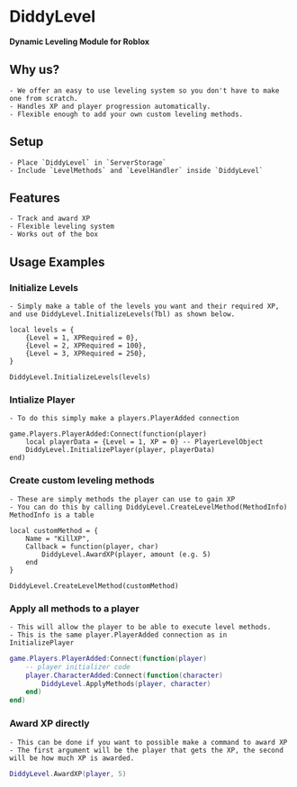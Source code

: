 # DiddyLevel
**Dynamic Leveling Module for Roblox**

## Why us?
    - We offer an easy to use leveling system so you don't have to make one from scratch.
    - Handles XP and player progression automatically.
    - Flexible enough to add your own custom leveling methods.

## Setup
    - Place `DiddyLevel` in `ServerStorage`
    - Include `LevelMethods` and `LevelHandler` inside `DiddyLevel`

## Features
    - Track and award XP
    - Flexible leveling system
    - Works out of the box

## Usage Examples

### Initialize Levels
    - Simply make a table of the levels you want and their required XP, and use DiddyLevel.InitializeLevels(Tbl) as shown below.
```luau
local levels = {
    {Level = 1, XPRequired = 0},
    {Level = 2, XPRequired = 100},
    {Level = 3, XPRequired = 250},
}

DiddyLevel.InitializeLevels(levels)
```
### Intialize Player
    - To do this simply make a players.PlayerAdded connection
```luau
game.Players.PlayerAdded:Connect(function(player)
    local playerData = {Level = 1, XP = 0} -- PlayerLevelObject
    DiddyLevel.InitializePlayer(player, playerData)
end)
```
### Create custom leveling methods
    - These are simply methods the player can use to gain XP
    - You can do this by calling DiddyLevel.CreateLevelMethod(MethodInfo) MethodInfo is a table
```luau
local customMethod = {
    Name = "KillXP",
    Callback = function(player, char)
        DiddyLevel.AwardXP(player, amount (e.g. 5)
    end
}

DiddyLevel.CreateLevelMethod(customMethod)
```
### Apply all methods to a player
    - This will allow the player to be able to execute level methods.
    - This is the same player.PlayerAdded connection as in InitializePlayer
```lua
game.Players.PlayerAdded:Connect(function(player)
    -- player initializer code
    player.CharacterAdded:Connect(function(character)
        DiddyLevel.ApplyMethods(player, character)
    end)
end)
```
### Award XP directly
    - This can be done if you want to possible make a command to award XP
    - The first argument will be the player that gets the XP, the second will be how much XP is awarded.
```lua
DiddyLevel.AwardXP(player, 5)
```



    
